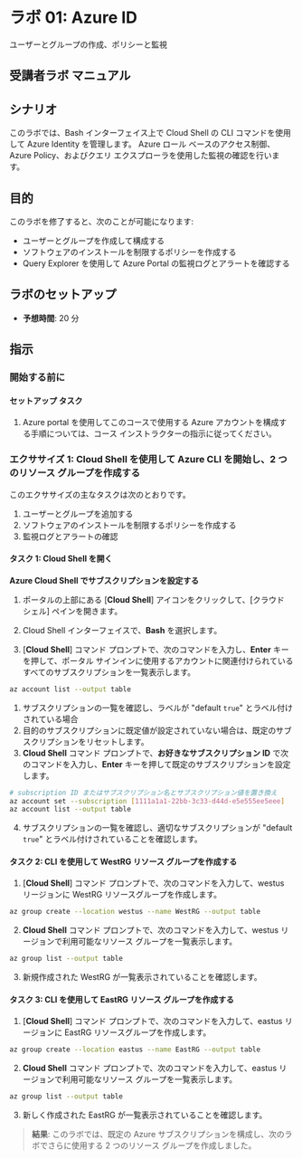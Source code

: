 ﻿---
lab:
    title: 'ユーザー、グループ、ポリシーと監視の作成'
    module: 'モジュール 5: Azure ID'
---

# ラボ 01: Azure ID

ユーザーとグループの作成、ポリシーと監視

## 受講者ラボ マニュアル

## シナリオ

このラボでは、Bash インターフェイス上で Cloud Shell の CLI コマンドを使用して Azure Identity を管理します。  Azure ロール ベースのアクセス制御、Azure Policy、およびクエリ エクスプローラを使用した監視の確認を行います。

## 目的

このラボを修了すると、次のことが可能になります:

* ユーザーとグループを作成して構成する
* ソフトウェアのインストールを制限するポリシーを作成する
* Query Explorer を使用して Azure Portal の監視ログとアラートを確認する

## ラボのセットアップ

* **予想時間**: 20 分

## 指示

### 開始する前に

#### セットアップ タスク

1. Azure portal を使用してこのコースで使用する Azure アカウントを構成する手順については、コース インストラクターの指示に従ってください。

### エクササイズ 1: Cloud Shell を使用して Azure CLI を開始し、2 つのリソース グループを作成する

このエクササイズの主なタスクは次のとおりです。

1. ユーザーとグループを追加する
1. ソフトウェアのインストールを制限するポリシーを作成する
1. 監視ログとアラートの確認

#### タスク 1: Cloud Shell を開く

**Azure Cloud Shell でサブスクリプションを設定する**

1. ポータルの上部にある [**Cloud Shell**] アイコンをクリックして、[クラウド シェル] ペインを開きます。

1. Cloud Shell インターフェイスで、**Bash** を選択します。

1. [**Cloud Shell**] コマンド プロンプトで、次のコマンドを入力し、**Enter** キーを押して、ポータル サインインに使用するアカウントに関連付けられているすべてのサブスクリプションを一覧表示します。

```bash
az account list --output table
```

1. サブスクリプションの一覧を確認し、ラベルが "default `true`" とラベル付けされている場合
1. 目的のサブスクリプションに既定値が設定されていない場合は、既定のサブスクリプションをリセットします。
1. **Cloud Shell** コマンド プロンプトで、**お好きなサブスクリプション ID** で次のコマンドを入力し、**Enter** キーを押して既定のサブスクリプションを設定します。

```bash
# subscription ID またはサブスクリプション名とサブスクリプション値を置き換え
az account set --subscription [1111a1a1-22bb-3c33-d44d-e5e555ee5eee]
az account list --output table
```

4. サブスクリプションの一覧を確認し、適切なサブスクリプションが "default `true`" とラベル付けされていることを確認します。

#### タスク 2: CLI を使用して WestRG リソース グループを作成する

1. [**Cloud Shell**] コマンド プロンプトで、次のコマンドを入力して、westus リージョンに WestRG リソースグループを作成します。

```bash
az group create --location westus --name WestRG --output table
```

2. **Cloud Shell** コマンド プロンプトで、次のコマンドを入力して、westus リージョンで利用可能なリソース グループを一覧表示します。

```bash
az group list --output table
```

3. 新規作成された WestRG が一覧表示されていることを確認します。

#### タスク 3: CLI を使用して EastRG リソース グループを作成する

1. [**Cloud Shell**] コマンド プロンプトで、次のコマンドを入力して、eastus リージョンに EastRG リソースグループを作成します。

```bash
az group create --location eastus --name EastRG --output table
```

2. **Cloud Shell** コマンド プロンプトで、次のコマンドを入力して、eastus リージョンで利用可能なリソース グループを一覧表示します。

```bash
az group list --output table
```

3. 新しく作成された EastRG が一覧表示されていることを確認します。

> **結果**: このラボでは、既定の Azure サブスクリプションを構成し、次のラボでさらに使用する 2 つのリソース グループを作成しました。
